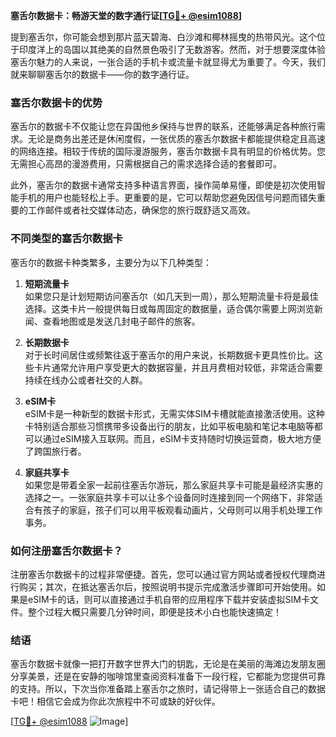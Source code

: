 **塞舌尔数据卡：畅游天堂的数字通行证[[TG💪+ @esim1088](https://t.me/s/esim1088)]**

提到塞舌尔，你可能会想到那片蓝天碧海、白沙滩和椰林摇曳的热带风光。这个位于印度洋上的岛国以其绝美的自然景色吸引了无数游客。然而，对于想要深度体验塞舌尔魅力的人来说，一张合适的手机卡或流量卡就显得尤为重要了。今天，我们就来聊聊塞舌尔的数据卡——你的数字通行证。

### 塞舌尔数据卡的优势

塞舌尔的数据卡不仅能让您在异国他乡保持与世界的联系，还能够满足各种旅行需求。无论是商务出差还是休闲度假，一张优质的塞舌尔数据卡都能提供稳定且高速的网络连接。相较于传统的国际漫游服务，塞舌尔数据卡具有明显的价格优势。您无需担心高昂的漫游费用，只需根据自己的需求选择合适的套餐即可。

此外，塞舌尔的数据卡通常支持多种语言界面，操作简单易懂，即使是初次使用智能手机的用户也能轻松上手。更重要的是，它可以帮助您避免因信号问题而错失重要的工作邮件或者社交媒体动态，确保您的旅行既舒适又高效。

### 不同类型的塞舌尔数据卡

塞舌尔的数据卡种类繁多，主要分为以下几种类型：

1. **短期流量卡**  
   如果您只是计划短期访问塞舌尔（如几天到一周），那么短期流量卡将是最佳选择。这类卡片一般提供每日或每周固定的数据量，适合偶尔需要上网浏览新闻、查看地图或是发送几封电子邮件的旅客。

2. **长期数据卡**  
   对于长时间居住或频繁往返于塞舌尔的用户来说，长期数据卡更具性价比。这些卡片通常允许用户享受更大的数据容量，并且月费相对较低，非常适合需要持续在线办公或者社交的人群。

3. **eSIM卡**  
   eSIM卡是一种新型的数据卡形式，无需实体SIM卡槽就能直接激活使用。这种卡特别适合那些习惯携带多设备出行的朋友，比如平板电脑和笔记本电脑等都可以通过eSIM接入互联网。而且，eSIM卡支持随时切换运营商，极大地方便了跨国旅行者。

4. **家庭共享卡**  
   如果您是带着全家一起前往塞舌尔游玩，那么家庭共享卡可能是最经济实惠的选择之一。一张家庭共享卡可以让多个设备同时连接到同一个网络下，非常适合有孩子的家庭，孩子们可以用平板观看动画片，父母则可以用手机处理工作事务。

### 如何注册塞舌尔数据卡？

注册塞舌尔数据卡的过程非常便捷。首先，您可以通过官方网站或者授权代理商进行购买；其次，在抵达塞舌尔后，按照说明书提示完成激活步骤即可开始使用。如果是eSIM卡的话，则可以直接通过手机自带的应用程序下载并安装虚拟SIM卡文件。整个过程大概只需要几分钟时间，即便是技术小白也能快速搞定！

### 结语

塞舌尔数据卡就像一把打开数字世界大门的钥匙，无论是在美丽的海滩边发朋友圈分享美景，还是在安静的咖啡馆里查阅资料准备下一段行程，它都能为您提供可靠的支持。所以，下次当你准备踏上塞舌尔之旅时，请记得带上一张适合自己的数据卡吧！相信它会成为你此次旅程中不可或缺的好伙伴。

[[TG💪+ @esim1088](https://t.me/s/esim1088) ![Image](https://i.postimg.cc/4NQfJmqS/Snipaste-2025-05-13-00-14-12.png)]